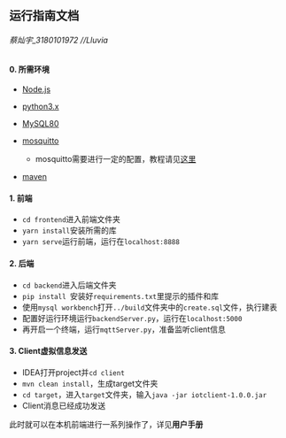 ## 运行指南文档

###### 蔡灿宇_3180101972  //Lluvia



#### 0. 所需环境

+ [Node.js](https://nodejs.org/en/download)

+ [python3.x]( https://www.python.org/getit/)

+ [MySQL80](https://dev.mysql.com/downloads/mysql/)

+ [mosquitto](https://mosquitto.org/download/)

  + mosquitto需要进行一定的配置，教程请见[这里](https://www.cnblogs.com/dissun/p/10505007.html)

+ [maven](https://maven.apache.org/download.cgi)

  



#### 1. 前端

+ `cd frontend`进入前端文件夹
+ `yarn install`安装所需的库
+ `yarn serve`运行前端，运行在`localhost:8888`



#### 2. 后端

+ `cd backend`进入后端文件夹
+ `pip install `安装好`requirements.txt`里提示的插件和库
+ 使用`mysql workbench`打开`../build`文件夹中的`create.sql`文件，执行建表
+ 配置好运行环境运行`backendServer.py`，运行在`localhost:5000`
+ 再开启一个终端，运行`mqttServer.py`，准备监听client信息



#### 3. Client虚拟信息发送

+ IDEA打开project并`cd client`
+ `mvn clean install`，生成target文件夹
+ `cd target`，进入`target`文件夹，输入`java -jar iotclient-1.0.0.jar`
+ Client消息已经成功发送



此时就可以在本机前端进行一系列操作了，详见**用户手册**

